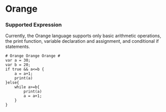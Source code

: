 # Orange

### Supported Expression ###

Currently, the Orange language supports only basic arithmetic operations, the print function, variable declaration and assignment, and conditional if statements.  

```
# Orange Orange Orange #
var a = 30;
var b = 20;
if true && a<=b {
    a = a+1;
    print(a)
}else{
    while a>=b{
        print(a)
        a = a+1;
    }
}
```
